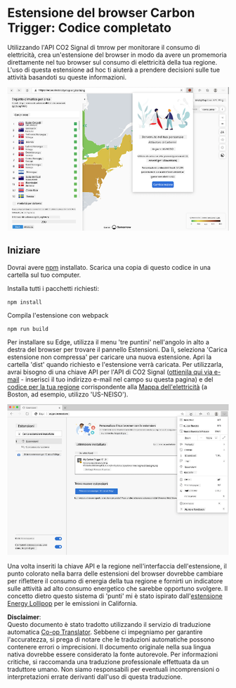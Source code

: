 <!--
CO_OP_TRANSLATOR_METADATA:
{
  "original_hash": "9361268ca430b2579375009e1eceb5e5",
  "translation_date": "2025-08-25T23:58:30+00:00",
  "source_file": "5-browser-extension/solution/translation/README.fr.md",
  "language_code": "it"
}
-->
# Estensione del browser Carbon Trigger: Codice completato

Utilizzando l'API CO2 Signal di tmrow per monitorare il consumo di elettricità, crea un'estensione del browser in modo da avere un promemoria direttamente nel tuo browser sul consumo di elettricità della tua regione. L'uso di questa estensione ad hoc ti aiuterà a prendere decisioni sulle tue attività basandoti su queste informazioni.

![screenshot dell'estensione](../../../../../translated_images/extension-screenshot.0e7f5bfa110e92e3875e1bc9405edd45a3d2e02963e48900adb91926a62a5807.it.png)

## Iniziare

Dovrai avere [npm](https://npmjs.com) installato. Scarica una copia di questo codice in una cartella sul tuo computer.

Installa tutti i pacchetti richiesti:

```
npm install
```

Compila l'estensione con webpack

```
npm run build
```

Per installare su Edge, utilizza il menu 'tre puntini' nell'angolo in alto a destra del browser per trovare il pannello Estensioni. Da lì, seleziona 'Carica estensione non compressa' per caricare una nuova estensione. Apri la cartella 'dist' quando richiesto e l'estensione verrà caricata. Per utilizzarla, avrai bisogno di una chiave API per l'API di CO2 Signal ([ottienila qui via e-mail](https://www.co2signal.com/) - inserisci il tuo indirizzo e-mail nel campo su questa pagina) e del [codice per la tua regione](http://api.electricitymap.org/v3/zones) corrispondente alla [Mappa dell'elettricità](https://www.electricitymap.org/map) (a Boston, ad esempio, utilizzo 'US-NEISO').

![installazione](../../../../../translated_images/install-on-edge.78634f02842c48283726c531998679a6f03a45556b2ee99d8ff231fe41446324.it.png)

Una volta inseriti la chiave API e la regione nell'interfaccia dell'estensione, il punto colorato nella barra delle estensioni del browser dovrebbe cambiare per riflettere il consumo di energia della tua regione e fornirti un indicatore sulle attività ad alto consumo energetico che sarebbe opportuno svolgere. Il concetto dietro questo sistema di 'punti' mi è stato ispirato dall'[estensione Energy Lollipop](https://energylollipop.com/) per le emissioni in California.

**Disclaimer**:  
Questo documento è stato tradotto utilizzando il servizio di traduzione automatica [Co-op Translator](https://github.com/Azure/co-op-translator). Sebbene ci impegniamo per garantire l'accuratezza, si prega di notare che le traduzioni automatiche possono contenere errori o imprecisioni. Il documento originale nella sua lingua nativa dovrebbe essere considerato la fonte autorevole. Per informazioni critiche, si raccomanda una traduzione professionale effettuata da un traduttore umano. Non siamo responsabili per eventuali incomprensioni o interpretazioni errate derivanti dall'uso di questa traduzione.